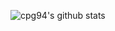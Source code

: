 ![cpg94's github stats](https://github-readme-stats.vercel.app/api?username=cpg94&show_icons=true&theme=radical)
